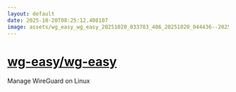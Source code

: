 ```yaml
---
layout: default
date: 2025-10-20T08:25:12.408107
image: assets/wg_easy_wg_easy_20251020_033703_406_20251020_044436--20251020T064436702--cropped.png
---
```


# [wg-easy/wg-easy](https://github.com/wg-easy/wg-easy/)

Manage WireGuard on Linux
